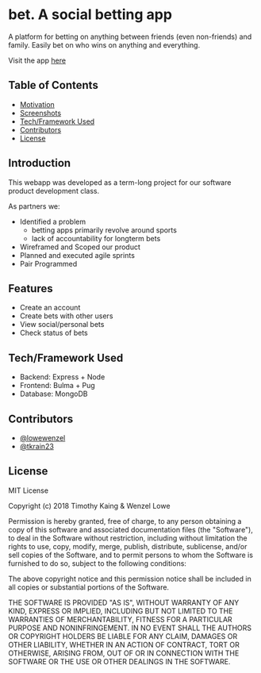 # bet. A social betting app
[logo]: https://github.com/lowewenzel/bet/blob/master/backend/public/assets/bet@3x.png?raw=true

A platform for betting on anything between friends (even non-friends) and family. Easily bet on who wins on anything and everything.

Visit the app [here](https://betdev.herokuapp.com)

## Table of Contents
- [Motivation](#motivation)
- [Screenshots](#screenshots)
- [Tech/Framework Used](#tech/framework-used)
- [Contributors](#contributors)
- [License](#license)

## Introduction

This webapp was developed as a term-long project for our software product development class.

As partners we:
- Identified a problem
    - betting apps primarily revolve around sports
    - lack of accountability for longterm bets
- Wireframed and Scoped our product
- Planned and executed agile sprints
- Pair Programmed

## Features

- Create an account
- Create bets with other users
- View social/personal bets
- Check status of bets

## Tech/Framework Used

- Backend: Express + Node
- Frontend: Bulma + Pug
- Database: MongoDB

## Contributors
- [@lowewenzel](https://github.com/lowewenzel)
- [@tkrain23](https://github.com/tkrain23)

## License
MIT License

Copyright (c) 2018 Timothy Kaing & Wenzel Lowe

Permission is hereby granted, free of charge, to any person obtaining a copy
of this software and associated documentation files (the "Software"), to deal
in the Software without restriction, including without limitation the rights
to use, copy, modify, merge, publish, distribute, sublicense, and/or sell
copies of the Software, and to permit persons to whom the Software is
furnished to do so, subject to the following conditions:

The above copyright notice and this permission notice shall be included in all
copies or substantial portions of the Software.

THE SOFTWARE IS PROVIDED "AS IS", WITHOUT WARRANTY OF ANY KIND, EXPRESS OR
IMPLIED, INCLUDING BUT NOT LIMITED TO THE WARRANTIES OF MERCHANTABILITY,
FITNESS FOR A PARTICULAR PURPOSE AND NONINFRINGEMENT. IN NO EVENT SHALL THE
AUTHORS OR COPYRIGHT HOLDERS BE LIABLE FOR ANY CLAIM, DAMAGES OR OTHER
LIABILITY, WHETHER IN AN ACTION OF CONTRACT, TORT OR OTHERWISE, ARISING FROM,
OUT OF OR IN CONNECTION WITH THE SOFTWARE OR THE USE OR OTHER DEALINGS IN THE
SOFTWARE.
